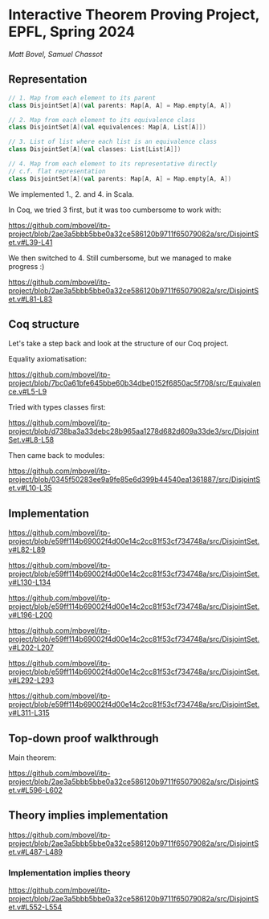 # Interactive Theorem Proving Project, EPFL, Spring 2024

*Matt Bovel, Samuel Chassot*


## Representation

```scala
// 1. Map from each element to its parent
class DisjointSet[A](val parents: Map[A, A] = Map.empty[A, A])

// 2. Map from each element to its equivalence class
class DisjointSet[A](val equivalences: Map[A, List[A]])

// 3. List of list where each list is an equivalence class
class DisjointSet[A](val classes: List[List[A]])

// 4. Map from each element to its representative directly
// c.f. flat representation
class DisjointSet[A](val parents: Map[A, A] = Map.empty[A, A])
```

We implemented 1., 2. and 4. in Scala.

In Coq, we tried 3 first, but it was too cumbersome to work with:

https://github.com/mbovel/itp-project/blob/2ae3a5bbb5bbe0a32ce586120b9711f65079082a/src/DisjointSet.v#L39-L41

We then switched to 4. Still cumbersome, but we managed to make progress :)

https://github.com/mbovel/itp-project/blob/2ae3a5bbb5bbe0a32ce586120b9711f65079082a/src/DisjointSet.v#L81-L83

## Coq structure

Let's take a step back and look at the structure of our Coq project.

Equality axiomatisation:

https://github.com/mbovel/itp-project/blob/7bc0a61bfe645bbe60b34dbe0152f6850ac5f708/src/Equivalence.v#L5-L9

Tried with types classes first:

https://github.com/mbovel/itp-project/blob/d738ba3a33debc28b965aa1278d682d609a33de3/src/DisjointSet.v#L8-L58

Then came back to modules:

https://github.com/mbovel/itp-project/blob/0345f50283ee9a9fe85e6d399b44540ea1361887/src/DisjointSet.v#L10-L35


## Implementation

https://github.com/mbovel/itp-project/blob/e59ff114b69002f4d00e14c2cc81f53cf734748a/src/DisjointSet.v#L82-L89

https://github.com/mbovel/itp-project/blob/e59ff114b69002f4d00e14c2cc81f53cf734748a/src/DisjointSet.v#L130-L134

https://github.com/mbovel/itp-project/blob/e59ff114b69002f4d00e14c2cc81f53cf734748a/src/DisjointSet.v#L196-L200

https://github.com/mbovel/itp-project/blob/e59ff114b69002f4d00e14c2cc81f53cf734748a/src/DisjointSet.v#L202-L207

https://github.com/mbovel/itp-project/blob/e59ff114b69002f4d00e14c2cc81f53cf734748a/src/DisjointSet.v#L292-L293

https://github.com/mbovel/itp-project/blob/e59ff114b69002f4d00e14c2cc81f53cf734748a/src/DisjointSet.v#L311-L315

## Top-down proof walkthrough

Main theorem:

https://github.com/mbovel/itp-project/blob/2ae3a5bbb5bbe0a32ce586120b9711f65079082a/src/DisjointSet.v#L596-L602

## Theory implies implementation

https://github.com/mbovel/itp-project/blob/2ae3a5bbb5bbe0a32ce586120b9711f65079082a/src/DisjointSet.v#L487-L489

### Implementation implies theory

https://github.com/mbovel/itp-project/blob/2ae3a5bbb5bbe0a32ce586120b9711f65079082a/src/DisjointSet.v#L552-L554
